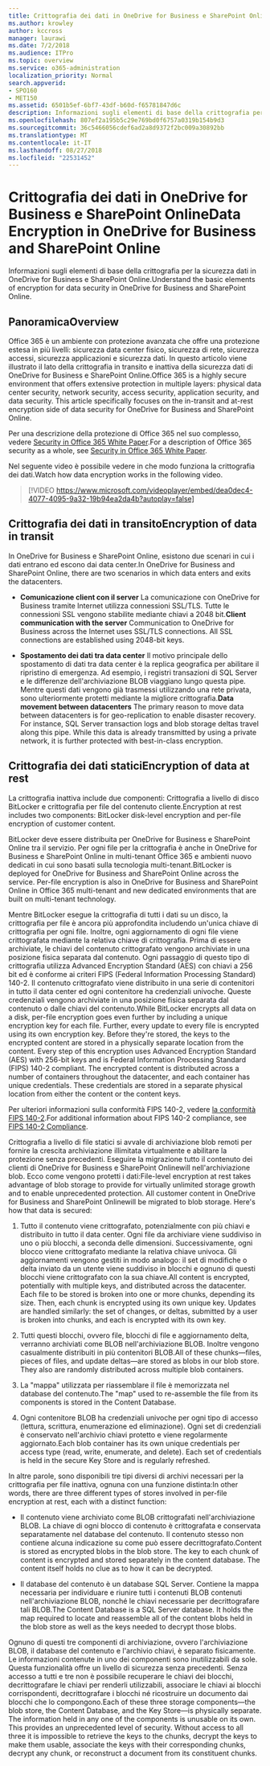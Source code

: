 ```yaml
---
title: Crittografia dei dati in OneDrive for Business e SharePoint Online
ms.author: krowley
author: kccross
manager: laurawi
ms.date: 7/2/2018
ms.audience: ITPro
ms.topic: overview
ms.service: o365-administration
localization_priority: Normal
search.appverid:
- SPO160
- MET150
ms.assetid: 6501b5ef-6bf7-43df-b60d-f65781847d6c
description: Informazioni sugli elementi di base della crittografia per la sicurezza dati in OneDrive for Business e SharePoint Online.
ms.openlocfilehash: 807ef2a195b5c29e769bd0f6757a0319b154b9d3
ms.sourcegitcommit: 36c5466056cdef6ad2a8d9372f2bc009a30892bb
ms.translationtype: MT
ms.contentlocale: it-IT
ms.lasthandoff: 08/27/2018
ms.locfileid: "22531452"
---
```

# <a name="data-encryption-in-onedrive-for-business-and-sharepoint-online"></a><span data-ttu-id="7f20c-103">Crittografia dei dati in OneDrive for Business e SharePoint Online</span><span class="sxs-lookup"><span data-stu-id="7f20c-103">Data Encryption in OneDrive for Business and SharePoint Online</span></span>

<span data-ttu-id="7f20c-104">Informazioni sugli elementi di base della crittografia per la sicurezza dati in OneDrive for Business e SharePoint Online.</span><span class="sxs-lookup"><span data-stu-id="7f20c-104">Understand the basic elements of encryption for data security in OneDrive for Business and SharePoint Online.</span></span>
  
## <a name="overview"></a><span data-ttu-id="7f20c-105">Panoramica</span><span class="sxs-lookup"><span data-stu-id="7f20c-105">Overview</span></span>

<span data-ttu-id="7f20c-p101">Office 365 è un ambiente con protezione avanzata che offre una protezione estesa in più livelli: sicurezza data center fisico, sicurezza di rete, sicurezza accessi, sicurezza applicazioni e sicurezza dati. In questo articolo viene illustrato il lato della crittografia in transito e inattiva della sicurezza dati di OneDrive for Business e SharePoint Online.</span><span class="sxs-lookup"><span data-stu-id="7f20c-p101">Office 365 is a highly secure environment that offers extensive protection in multiple layers: physical data center security, network security, access security, application security, and data security. This article specifically focuses on the in-transit and at-rest encryption side of data security for OneDrive for Business and SharePoint Online.</span></span>
  
<span data-ttu-id="7f20c-108">Per una descrizione della protezione di Office 365 nel suo complesso, vedere [Security in Office 365 White Paper](https://go.microsoft.com/fwlink/p/?LinkId=270895).</span><span class="sxs-lookup"><span data-stu-id="7f20c-108">For a description of Office 365 security as a whole, see [Security in Office 365 White Paper](https://go.microsoft.com/fwlink/p/?LinkId=270895).</span></span>
  
<span data-ttu-id="7f20c-109">Nel seguente video è possibile vedere in che modo funziona la crittografia dei dati.</span><span class="sxs-lookup"><span data-stu-id="7f20c-109">Watch how data encryption works in the following video.</span></span>
  
> [!VIDEO https://www.microsoft.com/videoplayer/embed/dea0dec4-4077-4095-9a32-19b94ea2da4b?autoplay=false]
  
## <a name="encryption-of-data-in-transit"></a><span data-ttu-id="7f20c-110">Crittografia dei dati in transito</span><span class="sxs-lookup"><span data-stu-id="7f20c-110">Encryption of data in transit</span></span>

<span data-ttu-id="7f20c-111">In OneDrive for Business e SharePoint Online, esistono due scenari in cui i dati entrano ed escono dai data center.</span><span class="sxs-lookup"><span data-stu-id="7f20c-111">In OneDrive for Business and SharePoint Online, there are two scenarios in which data enters and exits the datacenters.</span></span>
  
- <span data-ttu-id="7f20c-p102">**Comunicazione client con il server** La comunicazione con OneDrive for Business tramite Internet utilizza connessioni SSL/TLS. Tutte le connessioni SSL vengono stabilite mediante chiavi a 2048 bit.</span><span class="sxs-lookup"><span data-stu-id="7f20c-p102">**Client communication with the server** Communication to OneDrive for Business across the Internet uses SSL/TLS connections. All SSL connections are established using 2048-bit keys.</span></span> 
    
- <span data-ttu-id="7f20c-p103">**Spostamento dei dati tra data center** Il motivo principale dello spostamento di dati tra data center è la replica geografica per abilitare il ripristino di emergenza. Ad esempio, i registri transazioni di SQL Server e le differenze dell'archiviazione BLOB viaggiano lungo questa pipe. Mentre questi dati vengono già trasmessi utilizzando una rete privata, sono ulteriormente protetti mediante la migliore crittografia.</span><span class="sxs-lookup"><span data-stu-id="7f20c-p103">**Data movement between datacenters** The primary reason to move data between datacenters is for geo-replication to enable disaster recovery. For instance, SQL Server transaction logs and blob storage deltas travel along this pipe. While this data is already transmitted by using a private network, it is further protected with best-in-class encryption.</span></span> 
    
## <a name="encryption-of-data-at-rest"></a><span data-ttu-id="7f20c-117">Crittografia dei dati statici</span><span class="sxs-lookup"><span data-stu-id="7f20c-117">Encryption of data at rest</span></span>

<span data-ttu-id="7f20c-118">La crittografia inattiva include due componenti: Crittografia a livello di disco BitLocker e crittografia per file del contenuto cliente.</span><span class="sxs-lookup"><span data-stu-id="7f20c-118">Encryption at rest includes two components: BitLocker disk-level encryption and per-file encryption of customer content.</span></span>
  
<span data-ttu-id="7f20c-p104">BitLocker deve essere distribuita per OneDrive for Business e SharePoint Online tra il servizio. Per ogni file per la crittografia è anche in OneDrive for Business e SharePoint Online in multi-tenant Office 365 e ambienti nuovo dedicati in cui sono basati sulla tecnologia multi-tenant.</span><span class="sxs-lookup"><span data-stu-id="7f20c-p104">BitLocker is deployed for OneDrive for Business and SharePoint Online across the service. Per-file encryption is also in OneDrive for Business and SharePoint Online in Office 365 multi-tenant and new dedicated environments that are built on multi-tenant technology.</span></span>
  
<span data-ttu-id="7f20c-p105">Mentre BitLocker esegue la crittografia di tutti i dati su un disco, la crittografia per file è ancora più approfondita includendo un'unica chiave di crittografia per ogni file. Inoltre, ogni aggiornamento di ogni file viene crittografata mediante la relativa chiave di crittografia. Prima di essere archiviate, le chiavi del contenuto crittografato vengono archiviate in una posizione fisica separata dal contenuto. Ogni passaggio di questo tipo di crittografia utilizza Advanced Encryption Standard (AES) con chiavi a 256 bit ed è conforme ai criteri FIPS (Federal Information Processing Standard) 140-2. Il contenuto crittografato viene distribuito in una serie di contenitori in tutto il data center ed ogni contenitore ha credenziali univoche. Queste credenziali vengono archiviate in una posizione fisica separata dal contenuto o dalle chiavi del contenuto.</span><span class="sxs-lookup"><span data-stu-id="7f20c-p105">While BitLocker encrypts all data on a disk, per-file encryption goes even further by including a unique encryption key for each file. Further, every update to every file is encrypted using its own encryption key. Before they're stored, the keys to the encrypted content are stored in a physically separate location from the content. Every step of this encryption uses Advanced Encryption Standard (AES) with 256-bit keys and is Federal Information Processing Standard (FIPS) 140-2 compliant. The encrypted content is distributed across a number of containers throughout the datacenter, and each container has unique credentials. These credentials are stored in a separate physical location from either the content or the content keys.</span></span>
  
<span data-ttu-id="7f20c-127">Per ulteriori informazioni sulla conformità FIPS 140-2, vedere [la conformità FIPS 140-2](https://go.microsoft.com/fwlink/?LinkId=517625).</span><span class="sxs-lookup"><span data-stu-id="7f20c-127">For additional information about FIPS 140-2 compliance, see [FIPS 140-2 Compliance](https://go.microsoft.com/fwlink/?LinkId=517625).</span></span>
  
<span data-ttu-id="7f20c-p106">Crittografia a livello di file statici si avvale di archiviazione blob remoti per fornire la crescita archiviazione illimitata virtualmente e abilitare la protezione senza precedenti. Eseguire la migrazione tutto il contenuto dei clienti di OneDrive for Business e SharePoint Onlinewill nell'archiviazione blob. Ecco come vengono protetti i dati:</span><span class="sxs-lookup"><span data-stu-id="7f20c-p106">File-level encryption at rest takes advantage of blob storage to provide for virtually unlimited storage growth and to enable unprecedented protection. All customer content in OneDrive for Business and SharePoint Onlinewill be migrated to blob storage. Here's how that data is secured:</span></span>
  
1. <span data-ttu-id="7f20c-p107">Tutto il contenuto viene crittografato, potenzialmente con più chiavi e distribuito in tutto il data center. Ogni file da archiviare viene suddiviso in uno o più blocchi, a seconda delle dimensioni. Successivamente, ogni blocco viene crittografato mediante la relativa chiave univoca. Gli aggiornamenti vengono gestiti in modo analogo: il set di modifiche o delta inviato da un utente viene suddiviso in blocchi e ognuno di questi blocchi viene crittografato con la sua chiave.</span><span class="sxs-lookup"><span data-stu-id="7f20c-p107">All content is encrypted, potentially with multiple keys, and distributed across the datacenter. Each file to be stored is broken into one or more chunks, depending its size. Then, each chunk is encrypted using its own unique key. Updates are handled similarly: the set of changes, or deltas, submitted by a user is broken into chunks, and each is encrypted with its own key.</span></span>
    
2. <span data-ttu-id="7f20c-p108">Tutti questi blocchi, ovvero file, blocchi di file e aggiornamento delta, verranno archiviati come BLOB nell'archiviazione BLOB. Inoltre vengono casualmente distribuiti in più contenitori BLOB.</span><span class="sxs-lookup"><span data-stu-id="7f20c-p108">All of these chunks—files, pieces of files, and update deltas—are stored as blobs in our blob store. They also are randomly distributed across multiple blob containers.</span></span>
    
3. <span data-ttu-id="7f20c-137">La "mappa" utilizzata per riassemblare il file è memorizzata nel database del contenuto.</span><span class="sxs-lookup"><span data-stu-id="7f20c-137">The "map" used to re-assemble the file from its components is stored in the Content Database.</span></span>
    
4. <span data-ttu-id="7f20c-p109">Ogni contenitore BLOB ha credenziali univoche per ogni tipo di accesso (lettura, scrittura, enumerazione ed eliminazione). Ogni set di credenziali è conservato nell'archivio chiavi protetto e viene regolarmente aggiornato.</span><span class="sxs-lookup"><span data-stu-id="7f20c-p109">Each blob container has its own unique credentials per access type (read, write, enumerate, and delete). Each set of credentials is held in the secure Key Store and is regularly refreshed.</span></span>
    
<span data-ttu-id="7f20c-140">In altre parole, sono disponibili tre tipi diversi di archivi necessari per la crittografia per file inattiva, ognuna con una funzione distinta:</span><span class="sxs-lookup"><span data-stu-id="7f20c-140">In other words, there are three different types of stores involved in per-file encryption at rest, each with a distinct function:</span></span>
  
- <span data-ttu-id="7f20c-p110">Il contenuto viene archiviato come BLOB crittografati nell'archiviazione BLOB. La chiave di ogni blocco di contenuto è crittografata e conservata separatamente nel database del contenuto. Il contenuto stesso non contiene alcuna indicazione su come può essere decrittografato.</span><span class="sxs-lookup"><span data-stu-id="7f20c-p110">Content is stored as encrypted blobs in the blob store. The key to each chunk of content is encrypted and stored separately in the content database. The content itself holds no clue as to how it can be decrypted.</span></span>
    
- <span data-ttu-id="7f20c-p111">Il database del contenuto è un database SQL Server. Contiene la mappa necessaria per individuare e riunire tutti i contenuti BLOB contenuti nell'archiviazione BLOB, nonché le chiavi necessarie per decrittografare tali BLOB.</span><span class="sxs-lookup"><span data-stu-id="7f20c-p111">The Content Database is a SQL Server database. It holds the map required to locate and reassemble all of the content blobs held in the blob store as well as the keys needed to decrypt those blobs.</span></span>
    
<span data-ttu-id="7f20c-p112">Ognuno di questi tre componenti di archiviazione, ovvero l'archiviazione BLOB, il database del contenuto e l'archivio chiavi, è separato fisicamente. Le informazioni contenute in uno dei componenti sono inutilizzabili da sole. Questa funzionalità offre un livello di sicurezza senza precedenti. Senza accesso a tutti e tre non è possibile recuperare le chiavi dei blocchi, decrittografare le chiavi per renderli utilizzabili, associare le chiavi ai blocchi corrispondenti, decrittografare i blocchi né ricostruire un documento dai blocchi che lo compongono.</span><span class="sxs-lookup"><span data-stu-id="7f20c-p112">Each of these three storage components—the blob store, the Content Database, and the Key Store—is physically separate. The information held in any one of the components is unusable on its own. This provides an unprecedented level of security. Without access to all three it is impossible to retrieve the keys to the chunks, decrypt the keys to make them usable, associate the keys with their corresponding chunks, decrypt any chunk, or reconstruct a document from its constituent chunks.</span></span>
  

